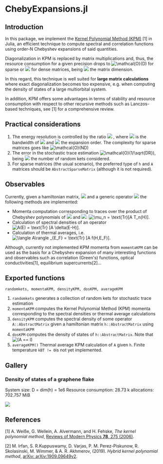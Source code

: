 # ChebyExpansions.jl
## Introduction
In this package, we implement the [Kernel Polynomial Method (KPM)](https://journals.aps.org/rmp/abstract/10.1103/RevModPhys.78.275) [1] in Julia, an efficient technique to compute spectral and correlation functions using order-N Chebyshev expansions of said quantities. 

Diagonalization in KPM is replaced by matrix multiplications and, thus, the resource consumption for a given precision drops to  <img src="https://latex.codecogs.com/svg.image?\mathcal{O}(D)" title="\mathcal{O}(D)" /> for sparse or <img src="https://latex.codecogs.com/svg.image?\mathcal{O}(D^2)" /> for dense matrices, being <img src="https://latex.codecogs.com/svg.image?D" />  the matrix dimension. 

In this regard, this technique is well suited for **large matrix calculations** where exact diagonalization becomes too expensive, e.g. when computing the density of states of a large multiorbital system.

In addition, KPM offers some advantages in terms of stability and resource consumption with respect to other recursive methods such as Lanczos-based techniques, see [1] for a comprehensive review. 

## Practical considerations

1. The energy resolution is controlled by the ratio <img src="https://latex.codecogs.com/svg.image?W/N" /> , where <img src="https://latex.codecogs.com/svg.image?W" />  is the bandwidth of <img src="https://latex.codecogs.com/svg.image?H" />  and <img src="https://latex.codecogs.com/svg.image?N" />  the expansion order. The complexity for sparse matrices goes like <img src="https://latex.codecogs.com/svg.image?\mathcal{O}(ND)" title="\mathcal{O}(ND)" />
2. The error in the stochastic trace estimation <img src="https://latex.codecogs.com/svg.image?&space;\mathcal{O}(1/\sqrt{DR})" title=" \mathcal{O}(1/\sqrt{DR})" />, being <img src="https://latex.codecogs.com/svg.image?R" /> the number of random kets considered.
3. For sparse matrices (the usual scenario), the preferred type of `h` and `A` matrices should be `AbstractSparseMatrix` (although it is not required).
## Observables 

Currently, given a hamiltonian matrix, <img src="https://latex.codecogs.com/svg.image?H" /> and a generic operator <img src="https://latex.codecogs.com/svg.image?A" /> the following methods are implemented:

* Momenta computation corresponding to traces over the product of Chebyshev polynomials of <img src="https://latex.codecogs.com/svg.image?H " /> and <img src="https://latex.codecogs.com/svg.image?A " />: <img src="https://latex.codecogs.com/svg.image?\mu_n&space;=&space;\text{Tr}[A&space;T_n(H)]" title="\mu_n = \text{Tr}[A T_n(H)]" />.
* Calculation of spectral densities of an operator <img src="https://latex.codecogs.com/svg.image?A(E)&space;=&space;\text{Tr}&space;[A&space;\delta(E-H)]" title="A(E) = \text{Tr} [A \delta(E-H)]" />.
* Calculation of thermal averages, i.e. <img src="https://latex.codecogs.com/svg.image?\langle&space;A\rangle&space;_{E_F}&space;=&space;\text{Tr}&space;[A&space;f(H,E_F)]" title="\langle A\rangle _{E_F} = \text{Tr} [A f(H,E_F)]" />.

Although, currently not implemented KPM momenta from `momentaKPM` can be used as the basis for a Chebyshev expansion of many interesting functions and observables such as correlation (Green's) functions, optical conductivities[1], equilibrium supercurrents[2]... 
## Exported functions
`randomkets, momentaKPM, densityKPM, dosKPM, averageKPM`
1. `randomkets` generates a collection of random kets for stochastic trace estimation
2. `momentaKPM` computes the Kernel Polynomial Method (KPM) momenta corresponding to the spectral densities or thermal average calculations
3. `densityKPM` computes the spectral density of some operator `A::AbstractMatrix` given a hamiltonian matrix `h::AbstractMatrix` using `momentaKPM`
4. `dosKPM` computes the density of states of `h::AbstractMatrix`. Note that <img src="https://latex.codecogs.com/svg.image?(A&space;==&space;I)" title="(A == I)" />
5. `averageKPM()` Thermal average KPM calculation of `A` given `h`. Finite temperature `kBT != 0`is not yet implemented.  

## Gallery
### Density of states of a graphene flake

System size: D = dim(h) = 1e6
Resource consumption: 28.73 k allocations: 702.757 MiB

![](https://i.imgur.com/5SlAYmE.png)

## References  
    
[1] A. Weiße, G. Wellein, A. Alvermann, and H. Fehske, *The
kernel polynomial method*, [Reviews of Modern Physics **78**, 275 (2006)](https://journals.aps.org/rmp/abstract/10.1103/RevModPhys.78.275).

[2] M. Irfan, S. R.Kuppuswamy, D. Varjas, P. M. Perez-Piskunow, R. Skolasinski, M. Wimmer, & A. R.  Akhmerov, (2019). *Hybrid kernel polynomial method*, [arXiv: arXiv:1909.09649v2](https://arxiv.org/abs/1909.09649v2).
